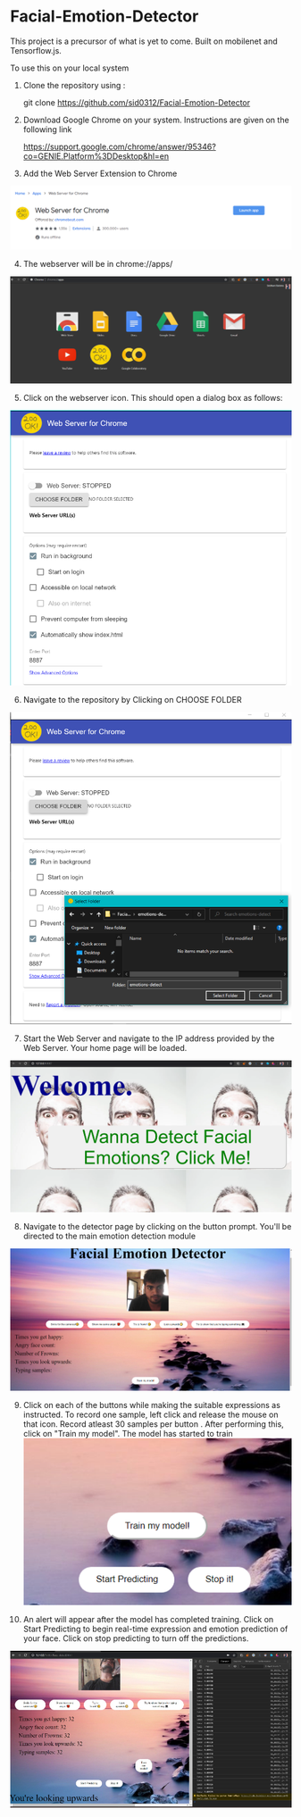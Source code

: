 # Facial-Emotion-Detector
This project is a precursor of what is yet to come. Built on mobilenet and Tensorflow.js. 

To use this on your local system
1) Clone the repository using :
   
   git clone https://github.com/sid0312/Facial-Emotion-Detector

2) Download Google Chrome on your system. Instructions are given on the following link

   https://support.google.com/chrome/answer/95346?co=GENIE.Platform%3DDesktop&hl=en
   
3) Add the Web Server Extension to Chrome

  ![](emotions-detect/webserverimg.PNG)
  
 4) The webserver will be in chrome://apps/
 
 ![](emotions-detect/chromeapps.PNG)

5) Click on the webserver icon. This should open a dialog box as follows:

![](emotions-detect/web1.PNG)

6) Navigate to the repository by Clicking on CHOOSE FOLDER

![](emotions-detect/web2.PNG)

7) Start the Web Server and navigate to the IP address provided by the Web Server. Your home page will be loaded.

![](emotions-detect/home.PNG)

8) Navigate to the detector page by clicking on the button prompt. You'll be directed to the main emotion detection module

![](emotions-detect/detect.PNG)

9) Click on each of the buttons while making the suitable expressions as instructed. To record one sample, left click and release the mouse on that icon. Record atleast 30 samples per button . After performing this, click on "Train my model". The model has started to train
![](emotions-detect/predict.PNG)

10) An alert will appear after the model has completed training. Click on Start Predicting to begin real-time expression and emotion prediction of your face. Click on stop predicting to turn off the predictions. 

![](emotions-detect/result.PNG)




